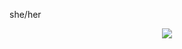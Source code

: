 she/her
<p align="center">   <img src="https://www.google.com/url?sa=i&url=https%3A%2F%2Fmedium.com%2F%40popcat_token%2Fwelcome-to-popcat-token-no-dogs-or-shibs-around-702974a0013d&psig=AOvVaw21SN-b5ks2Tw3QC3Nto2hV&ust=1707761243486000&source=images&cd=vfe&opi=89978449&ved=0CBAQjRxqFwoTCKDSiMnwo4QDFQAAAAAdAAAAABAY&animation=fadeIn&type=waving&color=gradient&height=100"/> </p>
